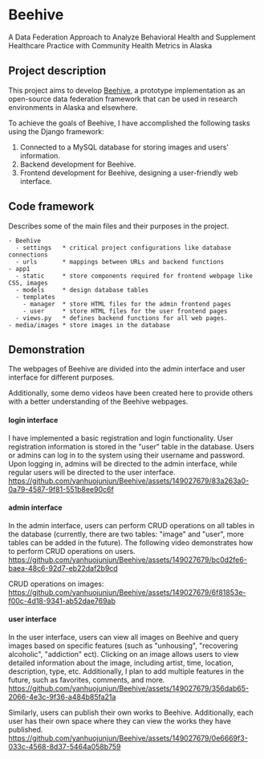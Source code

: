# Beehive

A Data Federation Approach to Analyze Behavioral Health and Supplement Healthcare Practice with Community Health Metrics in Alaska

## Project description

This project aims to develop [Beehive](https://github.com/KathiraveluLab/Beehive/), a prototype implementation as an open-source data federation framework that can be used in research environments in Alaska and elsewhere.

To achieve the goals of Beehive, I have accomplished the following tasks using the Django framework:

1. Connected to a MySQL database for storing images and users' information.
2. Backend development for Beehive.
3. Frontend development for Beehive, designing a user-friendly web interface.

## Code framework

Describes some of the main files and their purposes in the project.

```
- Beehive
  - settings   * critical project configurations like database connections
  - urls       * mappings between URLs and backend functions
- app1
  - static     * store components required for frontend webpage like CSS, images
  - models     * design database tables
  - templates  
    - manager  * store HTML files for the admin frontend pages
    - user     * store HTML files for the user frontend pages
  - views.py   * defines backend functions for all web pages.
- media/images * store images in the database
```

## Demonstration
The webpages of Beehive are divided into the admin interface and user interface for different purposes.

Additionally, some demo videos have been created here to provide others with a better understanding of the Beehive webpages.

#### login interface
I have implemented a basic registration and login functionality. User registration information is stored in the "user" table in the database. 
Users or admins can log in to the system using their username and password. Upon logging in, admins will be directed to the admin interface, while regular users will be directed to the user interface.
https://github.com/yanhuojunjun/Beehive/assets/149027679/83a263a0-0a79-4587-9f81-551b8ee90c6f
#### admin interface
In the admin interface, users can perform CRUD operations on all tables in the database (currently, there are two tables: "image" and "user", more tables can be added in the future). The following video demonstrates how to perform CRUD operations on users.
https://github.com/yanhuojunjun/Beehive/assets/149027679/bc0d2fe6-baea-48c6-92d7-eb22daf2b9cd

CRUD operations on images:
https://github.com/yanhuojunjun/Beehive/assets/149027679/6f81853e-f00c-4d18-9341-ab52dae769ab
#### user interface
In the user interface, users can view all images on Beehive and query images based on specific features (such as "unhousing", "recovering alcoholic", "addiction" ect). 
Clicking on an image allows users to view detailed information about the image, including artist, time, location, description, type, etc. Additionally, I plan to add multiple features in the future, such as favorites, comments, and more.
https://github.com/yanhuojunjun/Beehive/assets/149027679/356dab65-2066-4e3c-9f36-a484b85fa21a

Similarly, users can publish their own works to Beehive. Additionally, each user has their own space where they can view the works they have published.
https://github.com/yanhuojunjun/Beehive/assets/149027679/0e6669f3-033c-4568-8d37-5464a058b759






